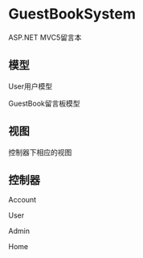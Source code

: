 # GuestBookSystem
ASP.NET MVC5留言本


## 模型

User用户模型

GuestBook留言板模型

## 视图

控制器下相应的视图

## 控制器

Account

User

Admin

Home
